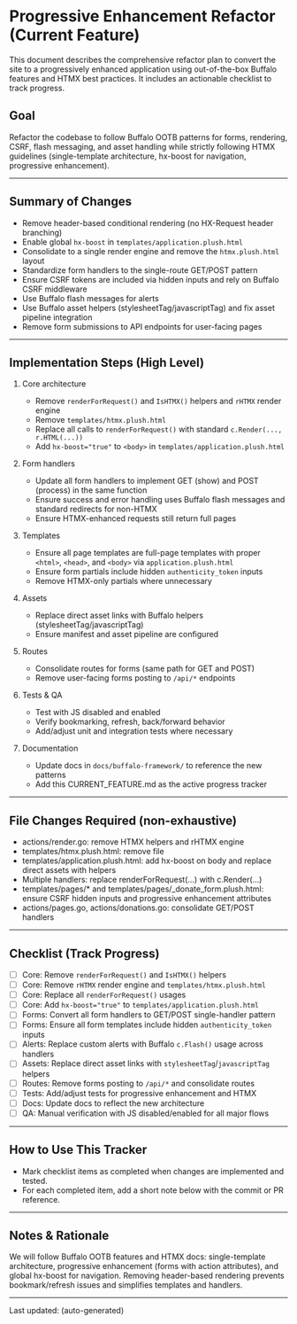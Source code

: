 # Progressive Enhancement Refactor (Current Feature)

This document describes the comprehensive refactor plan to convert the site to a progressively enhanced application using out-of-the-box Buffalo features and HTMX best practices. It includes an actionable checklist to track progress.

## Goal

Refactor the codebase to follow Buffalo OOTB patterns for forms, rendering, CSRF, flash messaging, and asset handling while strictly following HTMX guidelines (single-template architecture, hx-boost for navigation, progressive enhancement).

---

## Summary of Changes

- Remove header-based conditional rendering (no HX-Request header branching)
- Enable global `hx-boost` in `templates/application.plush.html`
- Consolidate to a single render engine and remove the `htmx.plush.html` layout
- Standardize form handlers to the single-route GET/POST pattern
- Ensure CSRF tokens are included via hidden inputs and rely on Buffalo CSRF middleware
- Use Buffalo flash messages for alerts
- Use Buffalo asset helpers (stylesheetTag/javascriptTag) and fix asset pipeline integration
- Remove form submissions to API endpoints for user-facing pages

---

## Implementation Steps (High Level)

1. Core architecture
   - Remove `renderForRequest()` and `IsHTMX()` helpers and `rHTMX` render engine
   - Remove `templates/htmx.plush.html`
   - Replace all calls to `renderForRequest()` with standard `c.Render(..., r.HTML(...))`
   - Add `hx-boost="true"` to `<body>` in `templates/application.plush.html`

2. Form handlers
   - Update all form handlers to implement GET (show) and POST (process) in the same function
   - Ensure success and error handling uses Buffalo flash messages and standard redirects for non-HTMX
   - Ensure HTMX-enhanced requests still return full pages

3. Templates
   - Ensure all page templates are full-page templates with proper `<html>`, `<head>`, and `<body>` via `application.plush.html`
   - Ensure form partials include hidden `authenticity_token` inputs
   - Remove HTMX-only partials where unnecessary

4. Assets
   - Replace direct asset links with Buffalo helpers (stylesheetTag/javascriptTag)
   - Ensure manifest and asset pipeline are configured

5. Routes
   - Consolidate routes for forms (same path for GET and POST)
   - Remove user-facing forms posting to `/api/*` endpoints

6. Tests & QA
   - Test with JS disabled and enabled
   - Verify bookmarking, refresh, back/forward behavior
   - Add/adjust unit and integration tests where necessary

7. Documentation
   - Update docs in `docs/buffalo-framework/` to reference the new patterns
   - Add this CURRENT_FEATURE.md as the active progress tracker

---

## File Changes Required (non-exhaustive)

- actions/render.go: remove HTMX helpers and rHTMX engine
- templates/htmx.plush.html: remove file
- templates/application.plush.html: add hx-boost on body and replace direct assets with helpers
- Multiple handlers: replace renderForRequest(...) with c.Render(...)
- templates/pages/* and templates/pages/_donate_form.plush.html: ensure CSRF hidden inputs and progressive enhancement attributes
- actions/pages.go, actions/donations.go: consolidate GET/POST handlers

---

## Checklist (Track Progress)

- [ ] Core: Remove `renderForRequest()` and `IsHTMX()` helpers
- [ ] Core: Remove `rHTMX` render engine and `templates/htmx.plush.html`
- [ ] Core: Replace all `renderForRequest()` usages
- [ ] Core: Add `hx-boost="true"` to `templates/application.plush.html`
- [ ] Forms: Convert all form handlers to GET/POST single-handler pattern
- [ ] Forms: Ensure all form templates include hidden `authenticity_token` inputs
- [ ] Alerts: Replace custom alerts with Buffalo `c.Flash()` usage across handlers
- [ ] Assets: Replace direct asset links with `stylesheetTag`/`javascriptTag` helpers
- [ ] Routes: Remove forms posting to `/api/*` and consolidate routes
- [ ] Tests: Add/adjust tests for progressive enhancement and HTMX
- [ ] Docs: Update docs to reflect the new architecture
- [ ] QA: Manual verification with JS disabled/enabled for all major flows

---

## How to Use This Tracker

- Mark checklist items as completed when changes are implemented and tested.
- For each completed item, add a short note below with the commit or PR reference.

---

## Notes & Rationale

We will follow Buffalo OOTB features and HTMX docs: single-template architecture, progressive enhancement (forms with action attributes), and global hx-boost for navigation. Removing header-based rendering prevents bookmark/refresh issues and simplifies templates and handlers.

---

Last updated: (auto-generated)
